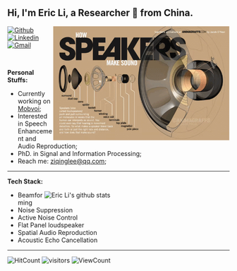 
<!--
**diaodiaolzq/diaodiaolzq** is a ✨ _special_ ✨ repository because its `README.md` (this file) appears on your GitHub profile.

Here are some ideas to get you started:

- 🔭 I’m currently working on ...
- 🌱 I’m currently learning ...
- 👯 I’m looking to collaborate on ...
- 🤔 I’m looking for help with ...
- 💬 Ask me about ...
- 📫 How to reach me: ...
- 😄 Pronouns: ...
- ⚡ Fun fact: ...
-->


<!-- Your title -->
## Hi, I'm Eric Li, a Researcher 🚀 from China.

<!-- Any image aligned to the right. Beware the width -->
<img width="400" align="right" src="https://github.com/diaodiaolzq/diaodiaolzq/blob/main/images/IMG_3056.GIF" />

<!-- Your badges
You can use the website to generate badges: https://shields.io/
-->

[![Github](https://img.shields.io/badge/-Github-000?style=flat&logo=Github&logoColor=white)](https://github.com/onimur)
[![Linkedin](https://img.shields.io/badge/-LinkedIn-blue?style=flat&logo=Linkedin&logoColor=white)](https://www.linkedin.com/in/子庆-李-b86b14202)
[![Gmail](https://img.shields.io/badge/-mail-c14438?style=flat&logo=Gmail&logoColor=white)](ziqingLee@qq.com)

&nbsp;

<!-- Talking about you -->
**Personal Stuffs:**

- Currently working on [Mobvoi](https://www.chumenwenwen.com/);
- Interested in Speech Enhancement and Audio Reproduction;
- PhD. in Signal and Information Processing;
- Reach me: ziqinglee@qq.com;
&nbsp;

---

**Tech Stack:**

<!-- Your github readme stats
You can use this api: https://github.com/anuraghazra/github-readme-stats
-->
<p>
  <a href="https://github.com/onimur/handle-path-oz">
    <img width="420" align="right" alt="Eric Li's github stats" src="https://github-readme-stats.vercel.app/api?username=diaodiaolzq&show_icons=true&hide_border=true" />
  </a>
</p>

- Beamforming
- Noise Suppression
- Active Noise Control
- Flat Panel loudspeaker
- Spatial Audio Reproduction
- Acoustic Echo Cancellation

---

<!-- Your hits or visitors
site: http://hits.dwyl.com or https://visitor-badge.glitch.me
Both apis are in trouble due to the number of requests, if you know any other to register visitors, great
-->
<p align="left">
  <img alt="HitCount" src="http://hits.dwyl.com/diaodiaolzq/diaodiaolzq.svg" />
  <img alt="visitors" src="https://visitor-badge.glitch.me/badge?page_id=diaodiaolzq.diaodiaolzq" />
  <!-- https://github.com/wesky93/views this is a clone of the hits -->
  <img alt="ViewCount" src="https://views.whatilearened.today/views/github/diaodiaolzq/diaodiaolzq.svg" />
</p>
